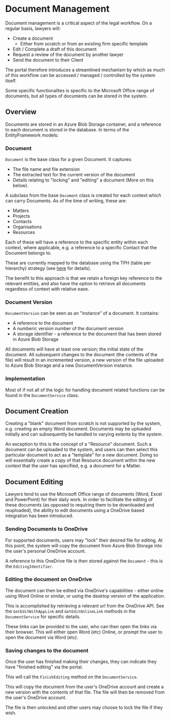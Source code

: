 # Document Management

Document management is a critical aspect of the legal workflow. On a regular basis, lawyers will:

- Create a document
  - Either from scratch or from an existing firm specific template
- Edit / Complete a draft of this document
- Request a review of the document by another lawyer
- Send the document to their Client

The portal therefore introduces a streamlined mechanism by which as much of this workflow can be accessed / managed / controlled by the system itself.

Some specific functionalites is specific to the Microsoft Office range of documents, but all types of documents can be stored in the system.

## Overview

Documents are stored in an Azure Blob Storage container, and a reference to each document is stored in the database. In terms of the EntityFramework models:

### Document

`Document` is the base class for a given Document. It captures:

- The file name and file extension
- The extracted text for the current version of the document
- Details relating to "locking" and "editing" a document (More on this below).

A subclass from the base `Document` class is created for each context which can carry Documents. As of the time of writing, these are:

- Matters
- Projects
- Contacts
- Organisations
- Resources

Each of these will have a reference to the specific entity within each context, where applicable, e.g. a reference to a specific Contact that the Document belongs to.

These are currently mapped to the database using the TPH (table per hierarchy) strategy (see [here](https://docs.microsoft.com/en-us/ef/core/modeling/inheritance#table-per-hierarchy-and-discriminator-configuration) for details).

The benefit to this approach is that we retain a foreign key reference to the relevant entities, and also have the option to retrieve all documents regardless of context with relative ease. 

### Document Version

`DocumentVersion` can be seen as an "instance" of a document. It contains:

- A reference to the document
- A numberic version number of the document version
- A storage identifier - a reference to the document that has been stored in Azure Blob Storage

All documents will have at least one version; the initial state of the document. All subsequent changes to the document (the contents of the file) will result in an incremented version, a new version of the file uploaded to Azure Blob Storage and a new DocumentVersion instance.

### Implementation

Most of if not all of the logic for handling document related functions can be found in the `DocumentService` class.

## Document Creation

Creating a "blank" document from scratch is not supported by the system, e.g. creating an empty Word document. Documents may be uploaded initially and can subsequently be handled to varying extents by the system.

An exception to this is the concept of a "Resource" document. Such a document can be uploaded to the system, and users can then select this particular document to act as a "template" for a new document. Doing so will essentially create a copy of that Resource document within the new context that the user has specified, e.g. a document for a Matter.

## Document Editing

Lawyers tend to use the Microsoft Office range of documents (Word, Excel and PowerPoint) for their daily work. In order to facilitate the editing of these documents (as opposed to requiring them to be downloaded and reuploaded), the ability to edit documents using a OneDrive based integration has been introduced.

### Sending Documents to OneDrive

For supported documents, users may "lock" their desired file for editing. At this point, the system will copy the document from Azure Blob Storage into the user's personal OneDrive account. 

A reference to this OneDrive file is then stored against the `Document` - this is the `EditingIdentifier`.

### Editing the document on OneDrive

The document can then be edited via OneDrive's capabilities - either online using Word Online or similar, or using the desktop version of the application.

This is accomplished by retrieving a relevant url from the OneDrive API. See the `GetEditWithAppLink` and `GetEditOnlineLink` methods in the `DocumentService` for specific details.

These links can be provided to the user, who can then open the links via their browser. This will either open Word (etc) Online, or prompt the user to open the document via Word (etc).

### Saving changes to the document

Once the user has finished making their changes, they can indicate they have "finished editing" via the portal. 

This will call the `FinishEditing` method on the `DocumentService`.

This will copy the document from the user's OneDrive account and create a new version with the contents of that file. The file will then be removed from the user's OneDrive account.

The file is then unlocked and other users may choose to lock the file if they wish.
